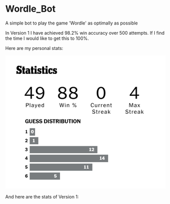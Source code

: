 # Wordle_Bot

A simple bot to play the game 'Wordle' as optimally as possible

In Version 1 I have achieved 98.2% win accuracy over 500 attempts. If I find the time I would like to get this to 100%.

Here are my personal stats:

![Screenshot of my personal stats](assets/my_stats.png)

And here are the stats of Version 1:
